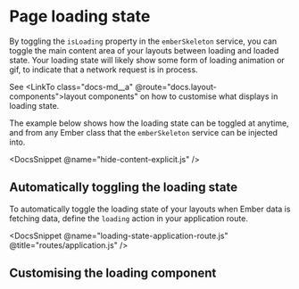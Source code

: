 # Page loading state

By toggling the `isLoading` property in the `emberSkeleton` service, you can toggle the main content area of your layouts between loading and loaded state. Your loading state will likely show some form of loading animation or gif, to indicate that a network request is in process.

See <LinkTo class="docs-md__a" @route="docs.layout-components">layout components"</LinkTo> on how to customise what displays in loading state.

The example below shows how the loading state can be toggled at anytime, and from any Ember class that the `emberSkeleton` service can be injected into.

<DocsSnippet @name="hide-content-explicit.js" />

## Automatically toggling the loading state

To automatically toggle the loading state of your layouts when Ember data is fetching data, define the `loading` action in your application route.

<DocsSnippet @name="loading-state-application-route.js" @title="routes/application.js" />

## Customising the loading component

